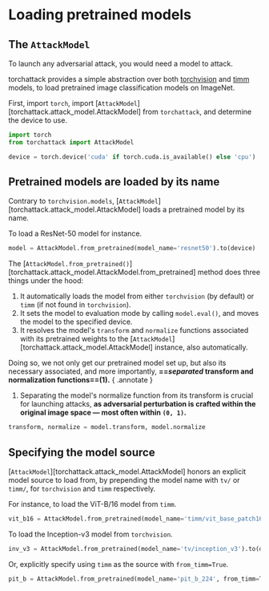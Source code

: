 # Loading pretrained models

## The `AttackModel`

To launch any adversarial attack, you would need a model to attack.

torchattack provides a simple abstraction over both [torchvision](https://github.com/pytorch/vision) and [timm](https://github.com/huggingface/pytorch-image-models) models, to load pretrained image classification models on ImageNet.

First, import `torch`, import [`AttackModel`][torchattack.attack_model.AttackModel] from `torchattack`, and determine the device to use.

```python
import torch
from torchattack import AttackModel

device = torch.device('cuda' if torch.cuda.is_available() else 'cpu')
```

## Pretrained models are loaded by its name

Contrary to `torchvision.models`, [`AttackModel`][torchattack.attack_model.AttackModel] loads a pretrained model by its name.

To load a ResNet-50 model for instance.

```python
model = AttackModel.from_pretrained(model_name='resnet50').to(device)
```

The [`AttackModel.from_pretrained()`][torchattack.attack_model.AttackModel.from_pretrained] method does three things under the hood:

1. It automatically loads the model from either `torchvision` (by default) or `timm` (if not found in `torchvision`).
2. It sets the model to evaluation mode by calling `model.eval()`, and moves the model to the specified device.
3. It resolves the model's `transform` and `normalize` functions associated with its pretrained weights to the [`AttackModel`][torchattack.attack_model.AttackModel] instance, also automatically.

Doing so, we not only get our pretrained model set up, but also its necessary associated, and more importantly, **==_separated_ transform and normalization functions==(1).**
{ .annotate }

1. Separating the model's normalize function from its transform is crucial for launching attacks, **as adversarial perturbation is crafted within the original image space — most often within `(0, 1)`.**

```python
transform, normalize = model.transform, model.normalize
```

## Specifying the model source

[`AttackModel`][torchattack.attack_model.AttackModel] honors an explicit model source to load from, by prepending the model name with `tv/` or `timm/`, for `torchvision` and `timm` respectively.

For instance, to load the ViT-B/16 model from `timm`.

```python
vit_b16 = AttackModel.from_pretrained(model_name='timm/vit_base_patch16_224').to(device)
```

To load the Inception-v3 model from `torchvision`.

```python
inv_v3 = AttackModel.from_pretrained(model_name='tv/inception_v3').to(device)
```

Or, explicitly specify using `timm` as the source with `from_timm=True`.

```python
pit_b = AttackModel.from_pretrained(model_name='pit_b_224', from_timm=True).to(device)
```
